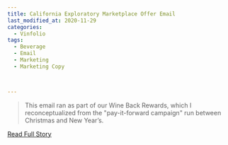 ```yaml
---
title: California Exploratory Marketplace Offer Email
last_modified_at: 2020-11-29
categories:
  - Vinfolio
tags:
  - Beverage
  - Email
  - Marketing
  - Marketing Copy



---
```


> This email ran as part of our Wine Back Rewards, which I reconceptualized from the "pay-it-forward campaign" run between Christmas and New Year’s.

<a href="http://links.vinfolio.com/e/evib?_t=414f72b8e11b4850bb66506e2c10eaa1&_m=d1780f810a844461b331d9893938fc4c&_e=5wuS21FrWutYIAwvoNFCxDVOBT1HPNCE_DZxal5D_uvv24spN5iA3VeRHh3WaUINj_-Pcw2Oegha1izgOr6cr-qW15YLRirzG42TPgxVjLc6JGBebJ6IjonZ_ajAwWTT" target="_blank">Read Full Story</a>
